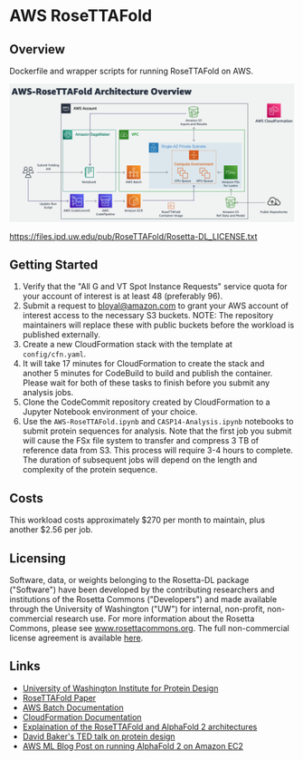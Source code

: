 # AWS RoseTTAFold
## Overview
Dockerfile and wrapper scripts for running RoseTTAFold on AWS. 

![AWS-RoseTTAFold Architecture](img/AWS-RoseTTAFold-arch.png)

https://files.ipd.uw.edu/pub/RoseTTAFold/Rosetta-DL_LICENSE.txt

## Getting Started
1. Verify that the "All G and VT Spot Instance Requests" service quota for your account of interest is at least 48 (preferably 96).
2. Submit a request to bloyal@amazon.com to grant your AWS account of interest access to the necessary S3 buckets. NOTE: The repository maintainers will replace these with public buckets before the workload is published externally.
3. Create a new CloudFormation stack with the template at `config/cfn.yaml`.
4. It will take 17 minutes for CloudFormation to create the stack and another 5 minutes for CodeBuild to build and publish the container. Please wait for both of these tasks to finish before you submit any analysis jobs. 
5. Clone the CodeCommit repository created by CloudFormation to a Jupyter Notebook environment of your choice.
6. Use the `AWS-RoseTTAFold.ipynb` and `CASP14-Analysis.ipynb` notebooks to submit protein sequences for analysis. Note that the first job you submit will cause the FSx file system to transfer and compress 3 TB of reference data from S3. This process will require 3-4 hours to complete. The duration of subsequent jobs will depend on the length and complexity of the protein sequence.

## Costs
This workload costs approximately $270 per month to maintain, plus another $2.56 per job.

## Licensing
Software, data, or weights belonging to the Rosetta-DL package ("Software") have been developed by the contributing researchers and institutions of the Rosetta Commons ("Developers") and made available through the University of Washington ("UW") for internal, non-profit, non-commercial research use. For more information about the Rosetta Commons, please see www.rosettacommons.org. The full non-commercial license agreement is available [here](https://files.ipd.uw.edu/pub/RoseTTAFold/Rosetta-DL_LICENSE.txt).

## Links
- [University of Washington Institute for Protein Design](https://www.ipd.uw.edu/2021/07/rosettafold-accurate-protein-structure-prediction-accessible-to-all/)
- [RoseTTAFold Paper](https://www.ipd.uw.edu/wp-content/uploads/2021/07/Baek_etal_Science2021_RoseTTAFold.pdf)
- [AWS Batch Documentation](https://docs.aws.amazon.com/batch/)
- [CloudFormation Documentation](https://docs.aws.amazon.com/AWSCloudFormation/latest/UserGuide/Welcome.html)
- [Explaination of the RoseTTAFold and AlphaFold 2 architectures](https://www.youtube.com/watch?v=Rfw7thgGTwI)
- [David Baker's TED talk on protein design](https://www.ted.com/talks/david_baker_5_challenges_we_could_solve_by_designing_new_proteins)
- [AWS ML Blog Post on running AlphaFold 2 on Amazon EC2](https://aws.amazon.com/blogs/machine-learning/run-alphafold-v2-0-on-amazon-ec2/)